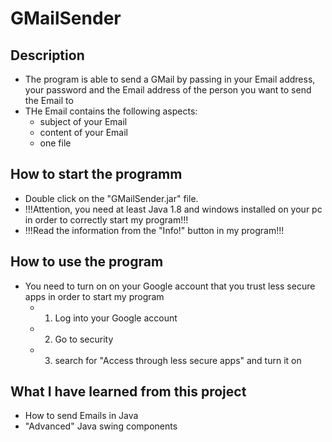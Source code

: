 # GMailSender

## Description

- The program is able to send a GMail by passing in your Email address, your password and the Email address of the person you want to send the Email to
- THe Email contains the following aspects:
  - subject of your Email
  - content of your Email
  - one file

## How to start the programm

- Double click on the "GMailSender.jar" file.
- !!!Attention, you need at least Java 1.8 and windows installed on your pc in order to correctly start my program!!!
- !!!Read the information from the "Info!" button in my program!!!

## How to use the program

- You need to turn on on your Google account that you trust less secure apps in order to start my program
  - 1) Log into your Google account
  - 2) Go to security
  - 3) search for "Access through less secure apps" and turn it on
  
## What I have learned from this project

- How to send Emails in Java
- "Advanced" Java swing components
